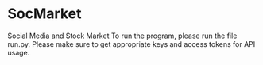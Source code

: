 # SocMarket
Social Media and Stock Market
To run the program, please run the file run.py. Please make sure to get appropriate keys and access tokens for API usage. 
